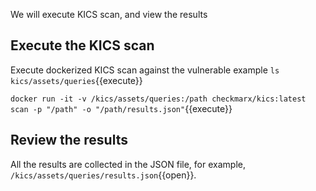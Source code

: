 We will execute KICS scan, and view the results

## Execute the KICS scan

Execute dockerized KICS scan against the vulnerable example `ls kics/assets/queries`{{execute}} 

`docker run -it -v /kics/assets/queries:/path checkmarx/kics:latest scan -p "/path" -o "/path/results.json"`{{execute}}

## Review the results

All the results are collected in the JSON file, for example, `/kics/assets/queries/results.json`{{open}}.